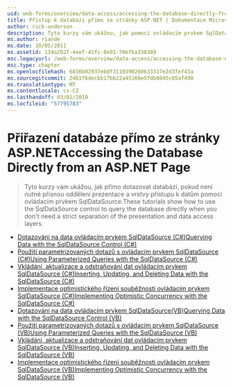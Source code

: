 ```yaml
---
uid: web-forms/overview/data-access/accessing-the-database-directly-from-an-aspnet-page/index
title: Přístup k databázi přímo ze stránky ASP.NET | Dokumentace Microsoftu
author: rick-anderson
description: Tyto kurzy vám ukážou, jak pomocí ovládacím prvkem SqlDataSource databázi dotazovat přímo, pokud není zapotřebí striktní oddělení prezentace a data...
ms.author: riande
ms.date: 10/05/2011
ms.assetid: 134a202f-4eef-41fc-8e91-70efba338389
msc.legacyurl: /web-forms/overview/data-access/accessing-the-database-directly-from-an-aspnet-page
msc.type: chapter
ms.openlocfilehash: 6836b02937ebdf3110390260633317e2d3fef43a
ms.sourcegitcommit: 24b1f6decbb17bb22a45166e5fdb0845c65af498
ms.translationtype: MT
ms.contentlocale: cs-CZ
ms.lasthandoff: 03/01/2019
ms.locfileid: "57795783"
---
```

<a name="accessing-the-database-directly-from-an-aspnet-page"></a><span data-ttu-id="db8ec-103">Přiřazení databáze přímo ze stránky ASP.NET</span><span class="sxs-lookup"><span data-stu-id="db8ec-103">Accessing the Database Directly from an ASP.NET Page</span></span>
====================
> <span data-ttu-id="db8ec-104">Tyto kurzy vám ukážou, jak přímo dotazovat databázi, pokud není nutné přísnou oddělení prezentace a vrstvy přístupu k datům pomocí ovládacím prvkem SqlDataSource.</span><span class="sxs-lookup"><span data-stu-id="db8ec-104">These tutorials show how to use the SqlDataSource control to query the database directly when you don't need a strict separation of the presentation and data access layers.</span></span>


- [<span data-ttu-id="db8ec-105">Dotazování na data ovládacím prvkem SqlDataSource (C#)</span><span class="sxs-lookup"><span data-stu-id="db8ec-105">Querying Data with the SqlDataSource Control (C#)</span></span>](querying-data-with-the-sqldatasource-control-cs.md)
- [<span data-ttu-id="db8ec-106">Použití parametrizovaných dotazů s ovládacím prvkem SqlDataSource (C#)</span><span class="sxs-lookup"><span data-stu-id="db8ec-106">Using Parameterized Queries with the SqlDataSource (C#)</span></span>](using-parameterized-queries-with-the-sqldatasource-cs.md)
- [<span data-ttu-id="db8ec-107">Vkládání, aktualizace a odstraňování dat ovládacím prvkem SqlDataSource (C#)</span><span class="sxs-lookup"><span data-stu-id="db8ec-107">Inserting, Updating, and Deleting Data with the SqlDataSource (C#)</span></span>](inserting-updating-and-deleting-data-with-the-sqldatasource-cs.md)
- [<span data-ttu-id="db8ec-108">Implementace optimistického řízení souběžnosti ovládacím prvkem SqlDataSource (C#)</span><span class="sxs-lookup"><span data-stu-id="db8ec-108">Implementing Optimistic Concurrency with the SqlDataSource (C#)</span></span>](implementing-optimistic-concurrency-with-the-sqldatasource-cs.md)
- [<span data-ttu-id="db8ec-109">Dotazování na data ovládacím prvkem SqlDataSource(VB)</span><span class="sxs-lookup"><span data-stu-id="db8ec-109">Querying Data with the SqlDataSource Control (VB)</span></span>](querying-data-with-the-sqldatasource-control-vb.md)
- [<span data-ttu-id="db8ec-110">Použití parametrizovaných dotazů s ovládacím prvkem SqlDataSource (VB)</span><span class="sxs-lookup"><span data-stu-id="db8ec-110">Using Parameterized Queries with the SqlDataSource (VB)</span></span>](using-parameterized-queries-with-the-sqldatasource-vb.md)
- [<span data-ttu-id="db8ec-111">Vkládání, aktualizace a odstraňování dat ovládacím prvkem SqlDataSource (VB)</span><span class="sxs-lookup"><span data-stu-id="db8ec-111">Inserting, Updating, and Deleting Data with the SqlDataSource (VB)</span></span>](inserting-updating-and-deleting-data-with-the-sqldatasource-vb.md)
- [<span data-ttu-id="db8ec-112">Implementace optimistického řízení souběžnosti ovládacím prvkem SqlDataSource (VB)</span><span class="sxs-lookup"><span data-stu-id="db8ec-112">Implementing Optimistic Concurrency with the SqlDataSource (VB)</span></span>](implementing-optimistic-concurrency-with-the-sqldatasource-vb.md)
